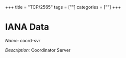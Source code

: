 +++
title = "TCP/2565"
tags = [""]
categories = [""]
+++

# IANA Data

_Name:_ coord-svr

_Description:_ Coordinator Server

